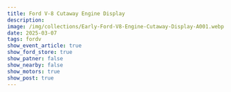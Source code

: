 ```yaml
---
title: Ford V-8 Cutaway Engine Display
description: 
image: /img/collections/Early-Ford-V8-Engine-Cutaway-Display-A001.webp
date: 2025-03-07
tags: fordv
show_event_article: true
show_ford_store: true
show_patner: false
show_nearby: false
show_motors: true
show_post: true
---
```


